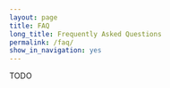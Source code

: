 ```yaml
---
layout: page
title: FAQ
long_title: Frequently Asked Questions
permalink: /faq/
show_in_navigation: yes
---
```


TODO
